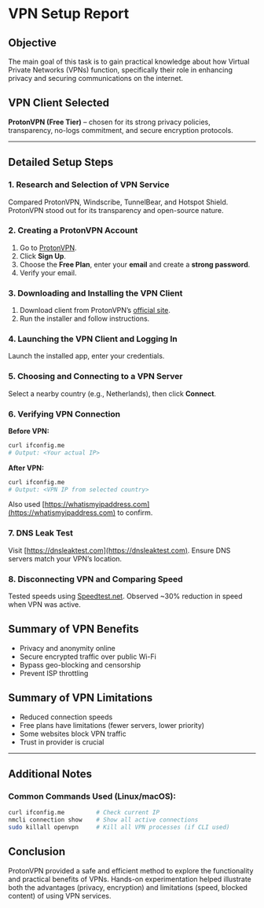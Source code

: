 
# VPN Setup Report

## Objective  
The main goal of this task is to gain practical knowledge about how Virtual Private Networks (VPNs) function, specifically their role in enhancing privacy and securing communications on the internet.

## VPN Client Selected  
**ProtonVPN (Free Tier)** – chosen for its strong privacy policies, transparency, no-logs commitment, and secure encryption protocols.

---

## Detailed Setup Steps  

### 1. Research and Selection of VPN Service  
Compared ProtonVPN, Windscribe, TunnelBear, and Hotspot Shield. ProtonVPN stood out for its transparency and open-source nature.

### 2. Creating a ProtonVPN Account  
1. Go to [ProtonVPN](https://protonvpn.com).
2. Click **Sign Up**.
3. Choose the **Free Plan**, enter your **email** and create a **strong password**.
4. Verify your email.



### 3. Downloading and Installing the VPN Client  
1. Download client from ProtonVPN’s [official site](https://protonvpn.com/download).
2. Run the installer and follow instructions.



### 4. Launching the VPN Client and Logging In  
Launch the installed app, enter your credentials.


### 5. Choosing and Connecting to a VPN Server  
Select a nearby country (e.g., Netherlands), then click **Connect**.



### 6. Verifying VPN Connection  

**Before VPN:**  
```bash
curl ifconfig.me
# Output: <Your actual IP>
```

**After VPN:**  
```bash
curl ifconfig.me
# Output: <VPN IP from selected country>
```

Also used [https://whatismyipaddress.com](https://whatismyipaddress.com) to confirm.

### 7. DNS Leak Test  
Visit [https://dnsleaktest.com](https://dnsleaktest.com). Ensure DNS servers match your VPN’s location.



### 8. Disconnecting VPN and Comparing Speed  
Tested speeds using [Speedtest.net](https://www.speedtest.net). Observed ~30% reduction in speed when VPN was active.



## Summary of VPN Benefits  
- Privacy and anonymity online
- Secure encrypted traffic over public Wi-Fi
- Bypass geo-blocking and censorship
- Prevent ISP throttling

## Summary of VPN Limitations  
- Reduced connection speeds
- Free plans have limitations (fewer servers, lower priority)
- Some websites block VPN traffic
- Trust in provider is crucial

---

## Additional Notes  

### Common Commands Used (Linux/macOS):
```bash
curl ifconfig.me         # Check current IP
nmcli connection show    # Show all active connections
sudo killall openvpn     # Kill all VPN processes (if CLI used)
```


## Conclusion  
ProtonVPN provided a safe and efficient method to explore the functionality and practical benefits of VPNs. Hands-on experimentation helped illustrate both the advantages (privacy, encryption) and limitations (speed, blocked content) of using VPN services.
